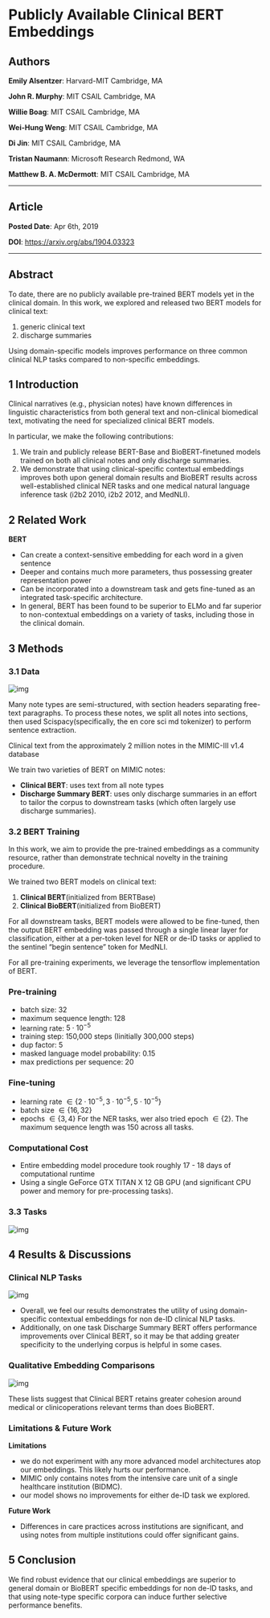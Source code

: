 # Publicly Available Clinical BERT Embeddings

## Authors

**Emily Alsentzer**: Harvard-MIT Cambridge, MA

**John R. Murphy**: MIT CSAIL Cambridge, MA

**Willie Boag**: MIT CSAIL Cambridge, MA

**Wei-Hung Weng**: MIT CSAIL Cambridge, MA

**Di Jin**: MIT CSAIL Cambridge, MA

**Tristan Naumann**: Microsoft Research Redmond, WA

**Matthew B. A. McDermott**: MIT CSAIL Cambridge, MA

<hr>

## Article

**Posted Date**: Apr 6th, 2019

**DOI**: https://arxiv.org/abs/1904.03323

<hr>

## Abstract

To date, there are no publicly available pre-trained BERT models yet in the clinical domain. In this work, we explored and released two BERT models for clinical text:
1. generic clinical text
2. discharge summaries

Using domain-specific models improves performance on three common clinical NLP tasks compared to non-specific embeddings.

## 1 Introduction

Clinical narratives (e.g., physician notes) have known differences in linguistic characteristics from both general text and non-clinical biomedical text, motivating the need for specialized clinical BERT models.

In particular, we make the following contributions:
1. We train and publicly release BERT-Base and BioBERT-finetuned models trained on both all clinical notes and only discharge summaries.
2. We demonstrate that using clinical-specific contextual embeddings improves both upon general domain results and BioBERT results across well-established clinical NER tasks and one medical natural language inference task (i2b2 2010, i2b2 2012, and MedNLI). 

## 2 Related Work

**BERT**
- Can create a context-sensitive embedding for each word in a given sentence
- Deeper and contains much more parameters, thus possessing greater representation power
- Can be incorporated into a downstream task and gets fine-tuned as an integrated task-specific architecture.
- In general, BERT has been found to be superior to ELMo and far superior to non-contextual embeddings on a variety of tasks, including those in the clinical domain.

## 3 Methods

### 3.1 Data

![img](https://github.com/Sameta-cani/papers/blob/main/imgs/Pasted%20image%2020240118174135.png)

Many note types are semi-structured, with section headers separating free-text paragraphs. To process these notes, we split all notes into sections, then used Scispacy(specifically, the en core sci md tokenizer) to perform sentence extraction.

Clinical text from the approximately 2 million notes in the MIMIC-III v1.4 database

We train two varieties of BERT on MIMIC notes: 
- **Clinical BERT**: uses text from all note types 
- **Discharge Summary BERT**: uses only discharge summaries in an effort to tailor the corpus to downstream tasks (which often largely use discharge summaries).

### 3.2 BERT Training

In this work, we aim to provide the pre-trained embeddings as a community resource, rather than demonstrate technical novelty in the training procedure.

We trained two BERT models on clinical text: 
1. **Clinical BERT**(initialized from BERTBase)
2. **Clinical BioBERT**(initialized from BioBERT)

For all downstream tasks, BERT models were allowed to be fine-tuned, then the output BERT embedding was passed through a single linear layer for classification, either at a per-token level for NER or de-ID tasks or applied to the sentinel “begin sentence” token for MedNLI.

For all pre-training experiments, we leverage the tensorflow implementation of BERT.
### Pre-training
- batch size: 32
- maximum sequence length: 128
- learning rate: $5 \cdot 10^{-5}$ 
- training step: 150,000 steps (Iinitially 300,000 steps)
- dup factor: 5
- masked language model probability: 0.15
- max predictions per sequence: 20
### Fine-tuning
- learning rate $\in \{2 \cdot 10^{-5}, 3 \cdot 10^{-5}, 5 \cdot 10^{-5}\}$
- batch size $\in \{16, 32\}$
- epochs $\in \{3, 4\}$
For the NER tasks, wer also tried epoch $\in \{2\}$. The maximum sequence length was 150 across all tasks.

### Computational Cost

- Entire embedding model procedure took roughly 17 - 18 days of computational runtime 
- Using a single GeForce GTX TITAN X 12 GB GPU (and significant CPU power and memory for pre-processing tasks).

### 3.3 Tasks 

![img](https://github.com/Sameta-cani/papers/blob/main/imgs/Pasted%20image%2020240118172608.png)

## 4 Results & Discussions

### Clinical NLP Tasks 

![img](https://github.com/Sameta-cani/papers/blob/main/imgs/Pasted%20image%2020240118174135.png)

- Overall, we feel our results demonstrates the utility of using domain-specific contextual embeddings for non de-ID clinical NLP tasks.
- Additionally, on one task Discharge Summary BERT offers performance improvements over Clinical BERT, so it may be that adding greater specificity to the underlying corpus is helpful in some cases.

### Qualitative Embedding Comparisons

![img](https://github.com/Sameta-cani/papers/blob/main/imgs/Pasted%20image%2020240118173355.png)

These lists suggest that Clinical BERT retains greater cohesion around medical or clinicoperations relevant terms than does BioBERT.

### Limitations & Future Work

**Limitations**
- we do not experiment with any more advanced model architectures atop our embeddings. This likely hurts our performance.
- MIMIC only contains notes from the intensive care unit of a single healthcare institution (BIDMC).
- our model shows no improvements for either de-ID task we explored.

**Future Work**
- Differences in care practices across institutions are significant, and using notes from multiple institutions could offer significant gains.

## 5 Conclusion

We find robust evidence that our clinical embeddings are superior to general domain or BioBERT specific embeddings for non de-ID tasks, and that using note-type specific corpora can induce further selective performance benefits.
